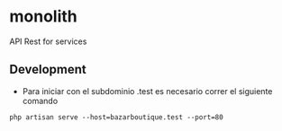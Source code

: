 # monolith
API Rest for services

## Development
- Para iniciar con el subdominio .test es necesario correr el siguiente comando
```
php artisan serve --host=bazarboutique.test --port=80
```
